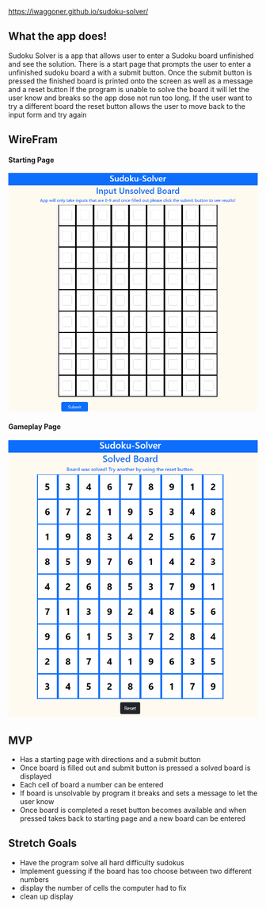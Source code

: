 
https://iwaggoner.github.io/sudoku-solver/

## What the app does!

Sudoku Solver is a app that allows user to enter a Sudoku board unfinished and see the solution.
There is a start page that prompts the user to enter a unfinished sudoku board a with a submit button.
Once the submit button is pressed the finished board is printed onto the screen as well as a message and a reset button
If the program is unable to solve the board it will let the user know and breaks so the app dose not run too long.
If the user want to try a different board the reset button allows the user to move back to the input form and try again

## WireFram

#### **Starting Page**
![This is an image](/wirefram-img/Front-Page.png)

#### **Gameplay Page**
![This is an image](/wirefram-img/Play-Page.png)

## MVP

- Has a starting page with directions and a submit button
- Once board is filled out and submit button is pressed a solved board is displayed
- Each cell of board a number can be entered 
- If board is unsolvable by program it breaks and sets a message to let the user know
- Once board is completed a reset button becomes available and when pressed takes back to starting page and a new board can be entered

## Stretch Goals

- Have the program solve all hard difficulty sudokus 
- Implement guessing if the board has too choose between two different numbers
- display the number of cells the computer had to fix
- clean up display
